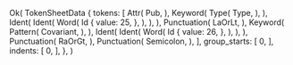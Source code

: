 Ok(
    TokenSheetData {
        tokens: [
            Attr(
                Pub,
            ),
            Keyword(
                Type(
                    Type,
                ),
            ),
            Ident(
                Ident(
                    Word(
                        Id {
                            value: 25,
                        },
                    ),
                ),
            ),
            Punctuation(
                LaOrLt,
            ),
            Keyword(
                Pattern(
                    Covariant,
                ),
            ),
            Ident(
                Ident(
                    Word(
                        Id {
                            value: 26,
                        },
                    ),
                ),
            ),
            Punctuation(
                RaOrGt,
            ),
            Punctuation(
                Semicolon,
            ),
        ],
        group_starts: [
            0,
        ],
        indents: [
            0,
        ],
    },
)